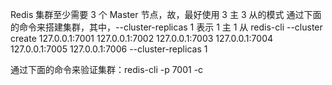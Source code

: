 Redis 集群至少需要 3 个 Master 节点，故，最好使用 3 主 3 从的模式
通过下面的命令来搭建集群，其中，--cluster-replicas 1 表示 1 主 1 从
redis-cli --cluster create 127.0.0.1:7001 127.0.0.1:7002 127.0.0.1:7003 127.0.0.1:7004 127.0.0.1:7005 127.0.0.1:7006 --cluster-replicas 1

通过下面的命令来验证集群：redis-cli -p 7001 -c